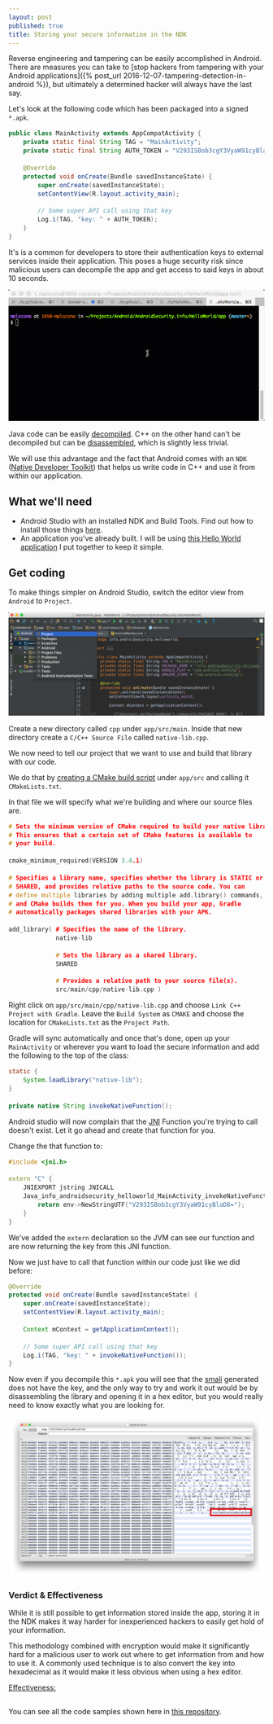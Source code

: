 ```yaml
---
layout: post
published: true
title: Storing your secure information in the NDK
---
```


Reverse engineering and tampering can be easily accomplished in Android. There are measures you can take to [stop hackers from tampering with your Android applications]({% post_url 2016-12-07-tampering-detection-in-android %}), but ultimately a determined hacker will always have the last say.

Let's look at the following code which has been packaged into a signed `*.apk`.

```java
public class MainActivity extends AppCompatActivity {
    private static final String TAG = "MainActivity";
    private static final String AUTH_TOKEN = "V293ISBob3cgY3VyaW91cyBlaD8=";

    @Override
    protected void onCreate(Bundle savedInstanceState) {
        super.onCreate(savedInstanceState);
        setContentView(R.layout.activity_main);

        // Some super API call using that key
        Log.i(TAG, "key: " + AUTH_TOKEN);
    }
}
```  

It's is a common for developers to store their authentication keys to external services inside their application. This poses a huge security risk since malicious users can decompile the app and get access to said keys in about 10 seconds. 

![Decompiling an Android app](/images/smalify.gif)

Java code can be easily [decompiled](https://en.wikipedia.org/wiki/Decompiler). C++ on the other hand can't be decompiled but can be [disassembled](https://en.wikipedia.org/wiki/Disassembler), which is slightly less trivial.

We will use this advantage and the fact that Android comes with an `NDK` ([Native Developer Toolkit](https://developer.android.com/ndk/index.html)) that helps us write code in C++ and use it from within our application.

## What we'll need
- Android Studio with an installed NDK and Build Tools. Find out how to install those things [here](https://developer.android.com/studio/projects/add-native-code.html#download-ndk).
- An application you've already built. I will be using [this Hello World application](https://github.com/mplacona/HelloWorld) I put together to keep it simple.

## Get coding
To make things simpler on Android Studio, switch the editor view from `Android` to `Project`.

![Switch Android Studio View](/images/switch-to-project-view.png)

Create a new directory called `cpp` under `app/src/main`. Inside that new directory create a `C/C++ Source File` called `native-lib.cpp`.

We now need to tell our project that we want to use and build that library with our code.

We do that by [creating a CMake build script](https://developer.android.com/studio/projects/add-native-code.html#create-cmake-script) under `app/src` and calling it `CMakeLists.txt`.

In that file we will specify what we're building and where our source files are.

```cpp
# Sets the minimum version of CMake required to build your native library.
# This ensures that a certain set of CMake features is available to
# your build.

cmake_minimum_required(VERSION 3.4.1)

# Specifies a library name, specifies whether the library is STATIC or
# SHARED, and provides relative paths to the source code. You can
# define multiple libraries by adding multiple add.library() commands,
# and CMake builds them for you. When you build your app, Gradle
# automatically packages shared libraries with your APK.

add_library( # Specifies the name of the library.
             native-lib

             # Sets the library as a shared library.
             SHARED

             # Provides a relative path to your source file(s).
             src/main/cpp/native-lib.cpp )
```

Right click on `app/src/main/cpp/native-lib.cpp` and choose `Link C++ Project with Gradle`. Leave the `Build System` as `CMAKE` and choose the location for `CMakeLists.txt` as the `Project Path`.

Gradle will sync automatically and once that's done, open up your `MainActivity` or wherever you want to load the secure information and add the following to the top of the class:

```java
static {
    System.loadLibrary("native-lib");
}

private native String invokeNativeFunction();
```

Android studio will now complain that the [JNI](https://en.wikipedia.org/wiki/Java_Native_Interface) Function you're trying to call doesn't exist. Let it go ahead and create that function for you.

Change the that function to:

```cpp
#include <jni.h>

extern "C" {
    JNIEXPORT jstring JNICALL
    Java_info_androidsecurity_helloworld_MainActivity_invokeNativeFunction(JNIEnv *env, jobject instance) {
        return env->NewStringUTF("V293ISBob3cgY3VyaW91cyBlaD8=");
    }
}
```

We've added the `extern` declaration so the JVM can see our function and are now returning the key from this JNI function.

Now we just have to call that function within our code just like we did before:

```java
@Override
protected void onCreate(Bundle savedInstanceState) {
    super.onCreate(savedInstanceState);
    setContentView(R.layout.activity_main);

    Context mContext = getApplicationContext();

    // Some super API call using that key
    Log.i(TAG, "key: " + invokeNativeFunction());
}
```

Now even if you decompile this `*.apk` you will see that the [smali](https://github.com/JesusFreke/smali) generated does not have the key, and the only way to try and work it out would be by disassembling the library and opening it in a hex editor, but you would really need to know exactly what you are looking for.

 ![Disassembled library](/images/disassemble-lib.png)

### Verdict & Effectiveness
While it is still possible to get information stored inside the app, storing it in the NDK makes it way harder for inexperienced hackers to easily get hold of your information.

This methodology combined with encryption would make it significantly hard for a malicious user to work out where to get information from and how to use it. A commonly used technique is to also convert the key into hexadecimal as it would make it less obvious when using a hex editor.

<u>Effectiveness:</u> <i class="fa fa-battery-full" aria-hidden="true"></i>

## <i class="fa fa-file-code-o" aria-hidden="true"></i>
You can see all the code samples shown here in [this repository](https://github.com/mplacona/HelloWorld/tree/SecureJNI).